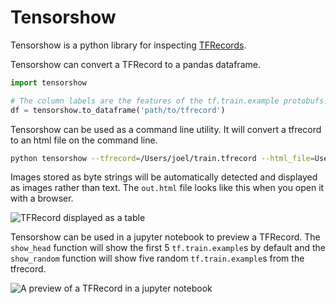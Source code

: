 # Tensorshow

Tensorshow is a python library for inspecting [TFRecords](https://www.tensorflow.org/api_guides/python/reading_data#file_formats).

Tensorshow can convert a TFRecord to a pandas dataframe.

```python
import tensorshow

# The column labels are the features of the tf.train.example protobufs.
df = tensorshow.to_dataframe('path/to/tfrecord')
```

Tensorshow can be used as a command line utility. It will convert a tfrecord to an html file on the command line.

```bash
python tensorshow --tfrecord=/Users/joel/train.tfrecord --html_file=Users/joel/out.html
```

Images stored as byte strings will be automatically detected and displayed as images rather than text. The `out.html` file looks like this when you open it with a browser.

![TFRecord displayed as a table](http://www.joellaity.com/img/html_tensorshow_example.png)


Tensorshow can be used in a jupyter notebook to preview a TFRecord. The `show_head` function will show the first 5 `tf.train.example`s by default and the `show_random` function will show five random `tf.train.example`s from the tfrecord.

![A preview of a TFRecord in a jupyter notebook](http://www.joellaity.com/img/nb_tensorshow_example.png)
